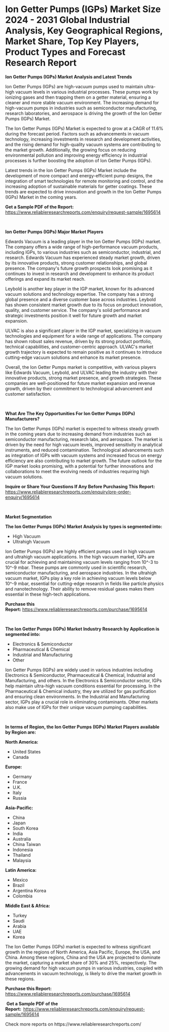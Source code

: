 <p><h1>Ion Getter Pumps (IGPs) Market Size 2024 - 2031 Global Industrial Analysis, Key Geographical Regions, Market Share, Top Key Players, Product Types and Forecast Research Report</h1></p><p><strong>Ion Getter Pumps (IGPs) Market Analysis and Latest Trends</strong></p>
<p><p>Ion Getter Pumps (IGPs) are high-vacuum pumps used to maintain ultra-high vacuum levels in various industrial processes. These pumps work by ionizing gases and then trapping them on a getter material, ensuring a cleaner and more stable vacuum environment. The increasing demand for high-vacuum pumps in industries such as semiconductor manufacturing, research laboratories, and aerospace is driving the growth of the Ion Getter Pumps (IGPs) Market.</p><p>The Ion Getter Pumps (IGPs) Market is expected to grow at a CAGR of 11.6% during the forecast period. Factors such as advancements in vacuum technology, increasing investments in research and development activities, and the rising demand for high-quality vacuum systems are contributing to the market growth. Additionally, the growing focus on reducing environmental pollution and improving energy efficiency in industrial processes is further boosting the adoption of Ion Getter Pumps (IGPs).</p><p>Latest trends in the Ion Getter Pumps (IGPs) Market include the development of more compact and energy-efficient pump designs, the integration of smart technologies for remote monitoring and control, and the increasing adoption of sustainable materials for getter coatings. These trends are expected to drive innovation and growth in the Ion Getter Pumps (IGPs) Market in the coming years.</p></p>
<p><strong>Get a Sample PDF of the Report:&nbsp;</strong> <a href="https://www.reliableresearchreports.com/enquiry/request-sample/1695614">https://www.reliableresearchreports.com/enquiry/request-sample/1695614</a></p>
<p>&nbsp;</p>
<p><strong>Ion Getter Pumps (IGPs) Major Market Players</strong></p>
<p><p>Edwards Vacuum is a leading player in the Ion Getter Pumps (IGPs) market. The company offers a wide range of high-performance vacuum products, including IGPs, to various industries such as semiconductor, industrial, and research. Edwards Vacuum has experienced steady market growth, driven by its innovative products, strong customer relationships, and global presence. The company's future growth prospects look promising as it continues to invest in research and development to enhance its product offerings and expand its market reach.</p><p>Leybold is another key player in the IGP market, known for its advanced vacuum solutions and technology expertise. The company has a strong global presence and a diverse customer base across industries. Leybold has shown consistent market growth due to its focus on product innovation, quality, and customer service. The company's solid performance and strategic investments position it well for future growth and market expansion.</p><p>ULVAC is also a significant player in the IGP market, specializing in vacuum technologies and equipment for a wide range of applications. The company has shown robust sales revenue, driven by its strong product portfolio, technical capabilities, and customer-centric approach. ULVAC's market growth trajectory is expected to remain positive as it continues to introduce cutting-edge vacuum solutions and enhance its market presence.</p><p>Overall, the Ion Getter Pumps market is competitive, with various players like Edwards Vacuum, Leybold, and ULVAC leading the industry with their innovative products, strong market presence, and growth strategies. These companies are well-positioned for future market expansion and revenue growth, driven by their commitment to technological advancement and customer satisfaction.</p></p>
<p>&nbsp;</p>
<p><strong>What Are The Key Opportunities For Ion Getter Pumps (IGPs) Manufacturers?</strong></p>
<p><p>The Ion Getter Pumps (IGPs) market is expected to witness steady growth in the coming years due to increasing demand from industries such as semiconductor manufacturing, research labs, and aerospace. The market is driven by the need for high vacuum levels, improved sensitivity in analytical instruments, and reduced contamination. Technological advancements such as integration of IGPs with vacuum systems and increased focus on energy efficiency are also contributing to market growth. The future outlook for the IGP market looks promising, with a potential for further innovations and collaborations to meet the evolving needs of industries requiring high vacuum solutions.</p></p>
<p><strong>Inquire or Share Your Questions If Any Before Purchasing This Report:</strong> <a href="https://www.reliableresearchreports.com/enquiry/pre-order-enquiry/1695614">https://www.reliableresearchreports.com/enquiry/pre-order-enquiry/1695614</a></p>
<p>&nbsp;</p>
<p><strong>Market Segmentation</strong></p>
<p><strong>The Ion Getter Pumps (IGPs) Market Analysis by types is segmented into:</strong></p>
<p><ul><li>High Vacuum</li><li>Ultrahigh Vacuum</li></ul></p>
<p><p>Ion Getter Pumps (IGPs) are highly efficient pumps used in high vacuum and ultrahigh vacuum applications. In the high vacuum market, IGPs are crucial for achieving and maintaining vacuum levels ranging from 10^-3 to 10^-9 mbar. These pumps are commonly used in scientific research, semiconductor manufacturing, and aerospace industries. In the ultrahigh vacuum market, IGPs play a key role in achieving vacuum levels below 10^-9 mbar, essential for cutting-edge research in fields like particle physics and nanotechnology. Their ability to remove residual gases makes them essential in these high-tech applications.</p></p>
<p><strong>Purchase this Report:&nbsp;</strong><a href="https://www.reliableresearchreports.com/purchase/1695614">https://www.reliableresearchreports.com/purchase/1695614</a></p>
<p>&nbsp;</p>
<p><strong>The Ion Getter Pumps (IGPs) Market Industry Research by Application is segmented into:</strong></p>
<p><ul><li>Electronics & Semiconductor</li><li>Pharmaceutical & Chemical</li><li>Industrial and Manufacturing</li><li>Other</li></ul></p>
<p><p>Ion Getter Pumps (IGPs) are widely used in various industries including Electronics & Semiconductor, Pharmaceutical & Chemical, Industrial and Manufacturing, and others. In the Electronics & Semiconductor sector, IGPs help maintain ultra-high vacuum conditions essential for processing. In the Pharmaceutical & Chemical industry, they are utilized for gas purification and ensuring clean environments. In the Industrial and Manufacturing sector, IGPs play a crucial role in eliminating contaminants. Other markets also make use of IGPs for their unique vacuum pumping capabilities.</p></p>
<p>&nbsp;</p>
<p><strong>In terms of Region, the Ion Getter Pumps (IGPs) Market Players available by Region are:</strong></p>
<p>
    <p> <strong> North America: </strong>
        <ul>
            <li>United States</li>
            <li>Canada</li>
        </ul>
        </p> 
    <p> <strong> Europe: </strong>
        <ul>
            <li>Germany</li>
            <li>France</li>
            <li>U.K.</li>
            <li>Italy</li>
            <li>Russia</li>
        </ul>
        </p> 
    <p> <strong> Asia-Pacific: </strong>
        <ul>
            <li>China</li>
            <li>Japan</li>
            <li>South Korea</li>
            <li>India</li>
            <li>Australia</li>
            <li>China Taiwan</li>
            <li>Indonesia</li>
            <li>Thailand</li>
            <li>Malaysia</li>
        </ul>
        </p> 
    <p> <strong> Latin America: </strong>
        <ul>
            <li>Mexico</li>
            <li>Brazil</li>
            <li>Argentina Korea</li>
            <li>Colombia</li>
        </ul>
        </p> 
    <p> <strong> Middle East & Africa: </strong>
        <ul>
            <li>Turkey</li>
            <li>Saudi</li>
            <li>Arabia</li>
            <li>UAE</li>
            <li>Korea</li>
        </ul>
    </p>
    </p>
<p><p>The Ion Getter Pumps (IGPs) market is expected to witness significant growth in the regions of North America, Asia Pacific, Europe, the USA, and China. Among these regions, China and the USA are projected to dominate the market, capturing a market share of 30% and 25%, respectively. The growing demand for high vacuum pumps in various industries, coupled with advancements in vacuum technology, is likely to drive the market growth in these regions.</p></p>
<p><strong>Purchase this Report: </strong><a href="https://www.reliableresearchreports.com/purchase/1695614">https://www.reliableresearchreports.com/purchase/1695614</a></p>
<p>&nbsp;<strong>Get a Sample PDF of the Report:&nbsp;&nbsp;</strong><a href="https://www.reliableresearchreports.com/enquiry/request-sample/1695614">https://www.reliableresearchreports.com/enquiry/request-sample/1695614</a></p>
<p><strong></strong></p>
<p>Check more reports on https://www.reliableresearchreports.com/</p>
